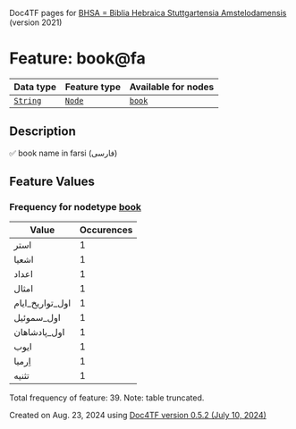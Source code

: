 Doc4TF pages for [BHSA = Biblia Hebraica Stuttgartensia Amstelodamensis](https://github.com/ETCBC/BHSA/tree/master/tf) (version 2021)
# Feature: book@fa
Data type|Feature type|Available for nodes
---|---|---
[`String`](featuresbydatatype.md#string)|[`Node`](featuresbytype.md#node)| [`book`](featuresbynodetype.md#book) 
## Description
✅ book name in farsi (فارسی)
## Feature Values
### Frequency for nodetype [book](featuresbynodetype.md#book)
Value|Occurences
---|---
استر|1
اشعیا|1
اعداد|1
امثال|1
اول_تواريخ_ايام|1
اول_سموئيل|1
اول_پادشاهان|1
ايوب|1
اِرميا|1
تثنيه|1

Total frequency of feature: 39. Note: table truncated.
  

Created on Aug. 23, 2024 using [Doc4TF version 0.5.2 (July 10, 2024)](https://github.com/tonyjurg/Doc4TF/blob/main/CreateFeatureDoc.ipynb) 